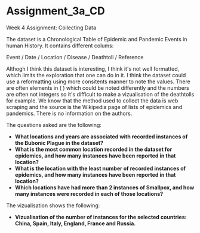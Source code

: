 # Assignment_3a_CD

Week 4 Assignment: Collecting Data

The dataset is a Chronological Table of Epidemic and Pandemic Events in human History. It contains different colums: 

Event / Date / Location / Disease / Deathtoll / Reference

Althogh I think this dataset is interesting, I think it's not well formatted, which limits the exploration that one can do in it. I think the dataset could use a reformatting using more consitents manner to note the values. There are often elements in ( ) which could be noted differently and the numbers are often not integers so it's difficult to make a vizualisation of the deathtolls for example. 
We know that the method used to collect the data is web scraping and the source is the Wikipedia page of lists of epidemics and pandemics. There is no information on the authors. 

The questions asked are the following: 
- **What locations and years are associated with recorded instances of the Bubonic Plague in the dataset?**
- **What is the most common location recorded in the dataset for epidemics, and how many instances have been reported in that location?**
- **What is the location with the least number of recorded instances of epidemics, and how many instances have been reported in that location?**
- **Which locations have had more than 2 instances of Smallpox, and how many instances were recorded in each of those locations?**

The vizualisation shows the following: 
- **Vizualisation of the number of instances for the selected countries: China, Spain, Italy, England, France and Russia.** 
